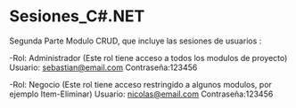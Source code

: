 # Sesiones_C#.NET

Segunda Parte Modulo CRUD, que incluye las sesiones de usuarios :

-Rol: Administrador  (Este rol tiene acceso a todos los modulos de proyecto)
Usuario: sebastian@email.com
Contraseña:123456

-Rol: Negocio  (Este rol tiene acceso restringido a algunos modulos, por ejemplo Item-Eliminar)
Usuario: nicolas@email.com
Contraseña:123456
